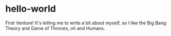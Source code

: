 # hello-world
First Venture!
It's telling me to write a bit about myself, so I like the Big Bang Theory and Game of Thrones, oh and Humans.
